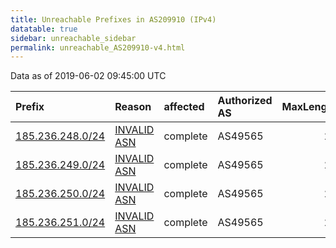 ```yaml
---
title: Unreachable Prefixes in AS209910 (IPv4)
datatable: true
sidebar: unreachable_sidebar
permalink: unreachable_AS209910-v4.html
---
```


Data as of 2019-06-02 09:45:00 UTC


<div class="datatable-begin"></div>

| Prefix                                                     | Reason                                                                                                   | affected   | Authorized AS   |   MaxLength | Anchor                                         |   unreachable /24s |
|:-----------------------------------------------------------|:---------------------------------------------------------------------------------------------------------|:-----------|:----------------|------------:|:-----------------------------------------------|-------------------:|
| [185.236.248.0/24](https://stat.ripe.net/185.236.248.0/24) | [INVALID ASN](https://rpki-validator.ripe.net/announcement-preview?asn=AS209910&prefix=185.236.248.0/24) | complete   | AS49565         |          22 | [RIPE](unreachable_RIPE_NCC_RPKI_Root-v4.html) |                  1 |
| [185.236.249.0/24](https://stat.ripe.net/185.236.249.0/24) | [INVALID ASN](https://rpki-validator.ripe.net/announcement-preview?asn=AS209910&prefix=185.236.249.0/24) | complete   | AS49565         |          22 | [RIPE](unreachable_RIPE_NCC_RPKI_Root-v4.html) |                  1 |
| [185.236.250.0/24](https://stat.ripe.net/185.236.250.0/24) | [INVALID ASN](https://rpki-validator.ripe.net/announcement-preview?asn=AS209910&prefix=185.236.250.0/24) | complete   | AS49565         |          22 | [RIPE](unreachable_RIPE_NCC_RPKI_Root-v4.html) |                  1 |
| [185.236.251.0/24](https://stat.ripe.net/185.236.251.0/24) | [INVALID ASN](https://rpki-validator.ripe.net/announcement-preview?asn=AS209910&prefix=185.236.251.0/24) | complete   | AS49565         |          22 | [RIPE](unreachable_RIPE_NCC_RPKI_Root-v4.html) |                  1 |

<div class="datatable-end"></div>